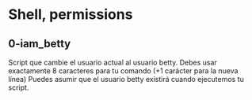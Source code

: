 # Shell, permissions

## 0-iam_betty
Script que cambie el usuario actual al usuario betty. Debes usar exactamente 8 caracteres para tu comando (+1 carácter para la nueva línea) Puedes asumir que el usuario betty existirá cuando ejecutemos tu script.
